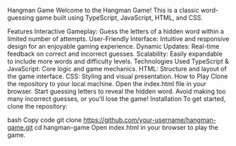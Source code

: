 Hangman Game
Welcome to the Hangman Game! This is a classic word-guessing game built using TypeScript, JavaScript, HTML, and CSS.

Features
Interactive Gameplay: Guess the letters of a hidden word within a limited number of attempts.
User-Friendly Interface: Intuitive and responsive design for an enjoyable gaming experience.
Dynamic Updates: Real-time feedback on correct and incorrect guesses.
Scalability: Easily expandable to include more words and difficulty levels.
Technologies Used
TypeScript & JavaScript: Core logic and game mechanics.
HTML: Structure and layout of the game interface.
CSS: Styling and visual presentation.
How to Play
Clone the repository to your local machine.
Open the index.html file in your browser.
Start guessing letters to reveal the hidden word.
Avoid making too many incorrect guesses, or you'll lose the game!
Installation
To get started, clone the repository:

bash
Copy code
git clone https://github.com/your-username/hangman-game.git
cd hangman-game
Open index.html in your browser to play the game.
